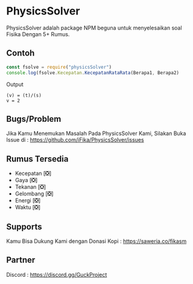 # PhysicsSolver
PhysicsSolver adalah package NPM beguna untuk menyelesaikan soal Fisika Dengan 5+ Rumus.
## Contoh
```js
const fsolve = require("physicsSolver")
console.log(fsolve.Kecepatan.KecepatanRataRata(Berapa1, Berapa2)
```
Output
```xaml
(v) = (t)/(s)
v = 2
```
## Bugs/Problem
Jika Kamu Menemukan Masalah Pada PhysicsSolver Kami, Silakan Buka Issue di : https://github.com/iFika/PhysicsSolver/issues
## Rumus Tersedia
- Kecepatan [❎]
-  Gaya [❎]
-  Tekanan [❎]
-  Gelombang [❎]
-  Energi [❎]
-  Waktu [❎]
## Supports
Kamu Bisa Dukung Kami dengan Donasi Kopi : https://saweria.co/fikasm

## Partner
Discord : https://discord.gg/GuckProject

